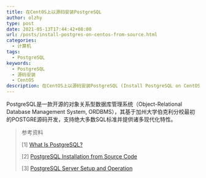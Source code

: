 ```yaml
---
title: 在CentOS上以源码安装PostgreSQL
author: olzhy
type: post
date: 2021-05-13T17:44:42+08:00
url: /posts/install-postgres-on-centos-from-source.html
categories:
  - 计算机
tags:
  - PostgreSQL
keywords:
  - PostgreSQL
  - 源码安装
  - CentOS
description: 在CentOS上以源码安装PostgreSQL (Install PostgreSQL on CentOS from Source)
---
```

PostgreSQL是一款开源的对象关系型数据库管理系统（Object-Relational Database Management System, ORDBMS），其基于加州大学伯克利分校最初的POSTGRE源码开发，支持绝大多数SQL标准并提供诸多现代化特性。


> 参考资料
>
> [1] [What Is PostgreSQL?](https://www.postgresql.org/docs/current/intro-whatis.html)
>
> [2] [PostgreSQL Installation from Source Code](https://www.postgresql.org/docs/current/installation.html)
>
> [3] [PostgreSQL Server Setup and Operation](hhttps://www.postgresql.org/docs/current/runtime.html)